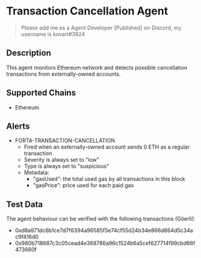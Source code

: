 # Transaction Cancellation Agent

> Please add me as a Agent Developer [Published] on Discord, my username is kovart#3924

## Description

This agent monitors Ethereum network and detects possible cancellation transactions 
from externally-owned accounts. 

## Supported Chains

- Ethereum

## Alerts

- FORTA-TRANSACTION-CANCELLATION
  - Fired when an externally-owned account sends 0 ETH as a regular transaction
  - Severity is always set to "low"
  - Type is always set to "suspicious"
  - Metadata: 
    - "gasUsed": the total used gas by all transactions in this block
    - "gasPrice": price used for each paid gas

## Test Data

The agent behaviour can be verified with the following transactions (Göerli):

- 0xd8a971dc6b1ce7d7f6394a96585f5e74cf55d24b34e866d864d5c34ac9f416d0
- 0x980b718687c3c05cead4e368786a96c1524b6a5cef627714f99cbd66f473660f
